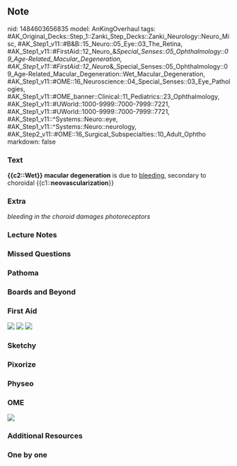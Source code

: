 ## Note
nid: 1484603656835
model: AnKingOverhaul
tags: #AK_Original_Decks::Step_1::Zanki_Step_Decks::Zanki_Neurology::Neuro_Misc, #AK_Step1_v11::#B&B::15_Neuro::05_Eye::03_The_Retina, #AK_Step1_v11::#FirstAid::12_Neuro_&_Special_Senses::05_Ophthalmology::09_Age-Related_Macular_Degeneration, #AK_Step1_v11::#FirstAid::12_Neuro_&_Special_Senses::05_Ophthalmology::09_Age-Related_Macular_Degeneration::Wet_Macular_Degeneration, #AK_Step1_v11::#OME::16_Neuroscience::04_Special_Senses::03_Eye_Pathologies, #AK_Step1_v11::#OME_banner::Clinical::11_Pediatrics::23_Ophthalmology, #AK_Step1_v11::#UWorld::1000-9999::7000-7999::7221, #AK_Step1_v11::#UWorld::1000-9999::7000-7999::7721, #AK_Step1_v11::^Systems::Neuro::eye, #AK_Step1_v11::^Systems::Neuro::neurology, #AK_Step2_v11::#OME::16_Surgical_Subspecialties::10_Adult_Ophtho
markdown: false

### Text
<div>
  <b>{{c2::Wet}} macular degeneration</b> is due to
  <u>bleeding</u>, secondary to choroidal
  {{c1::<b>neovascularization</b>}}
</div>

### Extra
<i>bleeding in the choroid damages photoreceptors</i>

### Lecture Notes


### Missed Questions


### Pathoma


### Boards and Beyond


### First Aid
<img src="tmpg2PDte.png"> <img src="tmpsazLnu.png"> <img src=
"tmpaUTieG.png">

### Sketchy


### Pixorize


### Physeo


### OME
<div class="ome-widget">
  <a href=
  "https://onlinemeded.org/spa/pediatrics/ophthalmology/acquire?ref=anki">
  <img src="_OME_AnkiFlashcards_Lesson_2.png"></a>
</div>

### Additional Resources


### One by one

